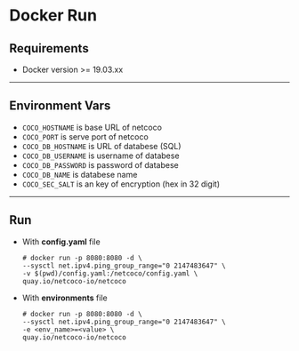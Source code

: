 # Docker Run

## Requirements

* Docker version &gt;= 19.03.xx
---
## Environment Vars
*   `COCO_HOSTNAME` is base URL of netcoco
*   `COCO_PORT` is serve port of netcoco
*   `COCO_DB_HOSTNAME` is URL of databese (SQL)
*   `COCO_DB_USERNAME` is username of databese
*   `COCO_DB_PASSWORD` is password of databese
*   `COCO_DB_NAME` is databese name
*   `COCO_SEC_SALT` is an key of encryption (hex in 32 digit)
---
## Run

* With **config.yaml** file
    ```console
    # docker run -p 8080:8080 -d \ 
    --sysctl net.ipv4.ping_group_range="0 2147483647" \
    -v $(pwd)/config.yaml:/netcoco/config.yaml \
    quay.io/netcoco-io/netcoco
    ```

* With **environments** file
    ```console
    # docker run -p 8080:8080 -d \
    --sysctl net.ipv4.ping_group_range="0 2147483647" \
    -e <env_name>=<value> \
    quay.io/netcoco-io/netcoco
    ```
